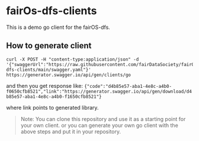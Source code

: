# fairOs-dfs-clients

This is a demo go client for the fairOS-dfs.

## How to generate client 
```
curl -X POST -H "content-type:application/json" -d '{"swaggerUrl":"https://raw.githubusercontent.com/fairDataSociety/fairOS-dfs-clients/main/swagger.yaml"}' https://generator.swagger.io/api/gen/clients/go
```

and then you get response like: `{"code":"d4b85e57-aba1-4e8c-a4b0-f0650cfb8521","link":"https://generator.swagger.io/api/gen/download/d4b85e57-aba1-4e8c-a4b0-f1650cfb8521"}`

where link points to generated library.

> Note: You can clone this repository and use it as a starting point for your own client.
> or you can generate your own go client with the above steps and put it in your repository.